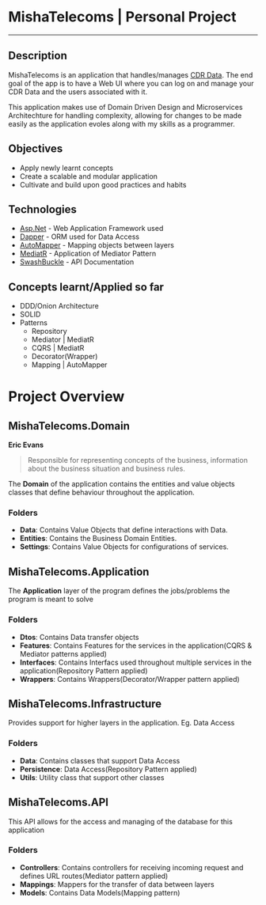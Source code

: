 # MishaTelecoms | Personal Project
---
## Description
MishaTelecoms is an application that handles/manages [CDR Data](https://en.wikipedia.org/wiki/Call_detail_record).
The end goal of the app is to have a Web UI where you can log on and manage your CDR Data and the users associated with it.

This application makes use of Domain Driven Design and Microservices Architechture for handling complexity, allowing for changes to be made easily
as the application evoles along with my skills as a programmer.

## Objectives

- Apply newly learnt concepts
- Create a scalable and modular application
- Cultivate and build upon good practices and habits

## Technologies
- [Asp.Net](https://dotnet.microsoft.com/apps/aspnet) -  Web Application Framework used
- [Dapper](https://github.com/DapperLib/Dapper) - ORM used for Data Access
- [AutoMapper](http://automapper.org/) - Mapping objects between layers
- [MediatR](https://github.com/jbogard/MediatR) - Application of Mediator Pattern
- [SwashBuckle](https://docs.microsoft.com/en-us/aspnet/core/tutorials/web-api-help-pages-using-swagger?view=aspnetcore-5.0) - API Documentation

## Concepts learnt/Applied so far
- DDD/Onion Architecture
- SOLID
- Patterns
  - Repository
  - Mediator | MediatR
  - CQRS | MediatR
  - Decorator(Wrapper)
  - Mapping | AutoMapper

# Project Overview

## MishaTelecoms.Domain
**Eric Evans**
>Responsible for representing concepts of the business, information about the business situation and business rules.

The **Domain** of the application contains the entities and value objects classes that define behaviour throughout the application.
### Folders
- **Data**:     Contains Value Objects that define interactions with Data.
- **Entities**: Contains the Business Domain Entities.
- **Settings**: Contains Value Objects for configurations of services.

## MishaTelecoms.Application
The **Application** layer of the program defines the jobs/problems the program is meant to solve
### Folders
- **Dtos**:       Contains Data transfer objects
- **Features**:   Contains Features for the services in the application(CQRS & Mediator patterns applied)
- **Interfaces**: Contains Interfacs used throughout multiple services in the application(Repository Pattern applied)
- **Wrappers**:   Contains Wrappers(Decorator/Wrapper pattern applied)
## MishaTelecoms.Infrastructure
Provides support for higher layers in the application. Eg. Data Access
### Folders
- **Data**:        Contains classes that support Data Access
- **Persistence**: Data Access(Repository Pattern applied)
- **Utils**:       Utility class that support other classes
## MishaTelecoms.API
This API allows for the access and managing of the database for this application
### Folders
- **Controllers**: Contains controllers for receiving incoming request and defines URL routes(Mediator pattern applied)
- **Mappings**:    Mappers for the transfer of data between layers
- **Models**:      Contains Data Models(Mapping pattern)
